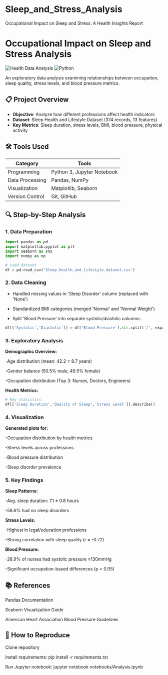 # Sleep_and_Stress_Analysis
Occupational Impact on Sleep and Stress: A Health Insights Report

# Occupational Impact on Sleep and Stress Analysis

![Health Data Analysis](https://img.shields.io/badge/analysis-health%20metrics-blue) 
![Python](https://img.shields.io/badge/language-Python-green)

An exploratory data analysis examining relationships between occupation, sleep quality, stress levels, and blood pressure metrics.

## 📋 Project Overview
- **Objective**: Analyze how different professions affect health indicators
- **Dataset**: Sleep Health and Lifestyle Dataset (374 records, 13 features)
- **Key Metrics**: Sleep duration, stress levels, BMI, blood pressure, physical activity

## 🛠️ Tools Used
| Category        | Tools                          |
|-----------------|--------------------------------|
| Programming     | Python 3, Jupyter Notebook     |
| Data Processing | Pandas, NumPy                 |
| Visualization   | Matplotlib, Seaborn           |
| Version Control | Git, GitHub                   |

## 🔍 Step-by-Step Analysis

### 1. Data Preparation
```python
import pandas as pd
import matplotlib.pyplot as plt
import seaborn as sns
import numpy as np

# Load dataset
df = pd.read_csv('Sleep_health_and_lifestyle_dataset.csv')
```

### 2. Data Cleaning
- Handled missing values in 'Sleep Disorder' column (replaced with 'None')

- Standardized BMI categories (merged 'Normal' and 'Normal Weight')

- Split 'Blood Pressure' into separate systolic/diastolic columns:
```python
df[['Systolic','Diastolic']] = df['Blood Pressure'].str.split('/', expand=True).astype(float)
```
### 3. Exploratory Analysis
  **Demographic Overview:**
   
-Age distribution (mean: 42.2 ± 8.7 years)

-Gender balance (50.5% male, 49.5% female)

-Occupation distribution (Top 3: Nurses, Doctors, Engineers)

**Health Metrics:**
```python
# Key statistics
df[['Sleep Duration','Quality of Sleep','Stress Level']].describe()
```
### 4. Visualization
**Generated plots for:**

-Occupation distribution by health metrics

-Stress levels across professions

-Blood pressure distribution

-Sleep disorder prevalence

### 5. Key Findings
**Sleep Patterns:**

-Avg. sleep duration: 7.1 ± 0.8 hours

-58.6% had no sleep disorders

**Stress Levels:**

-Highest in legal/education professions

-Strong correlation with sleep quality (r = -0.72)

**Blood Pressure:**

-28.9% of nurses had systolic pressure ≥130mmHg

-Significant occupation-based differences (p < 0.05)

## 📚 References
Pandas Documentation

Seaborn Visualization Guide

American Heart Association Blood Pressure Guidelines

## 🚀 How to Reproduce
Clone repository

Install requirements: pip install -r requirements.txt

Run Jupyter notebook: jupyter notebook notebooks/Analysis.ipynb




